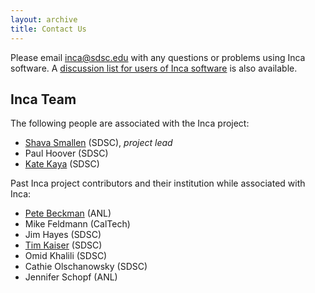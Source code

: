 ```yaml
---
layout: archive
title: Contact Us
---
```


<p>Please email <a href="mailto:inca@sdsc.edu">inca@sdsc.edu</a> with any questions or problems using Inca software. A <a href="https://mailman.ucsd.edu/mailman/listinfo/inca-users">discussion list for users of Inca software</a> is also available.</p>
<h2>Inca Team</h2>
<p>The following people are associated with the Inca project:</p>
<ul>
	<li><a href="http://users.sdsc.edu/%7Essmallen/">Shava Smallen</a> (SDSC), <em>project lead</em></li>
	<li>Paul Hoover (SDSC)</li>
	<li><a href="http://users.sdsc.edu/%7Ekericson/">Kate Kaya</a> (SDSC)</li>
</ul>
<p>Past Inca project contributors and their institution while associated with Inca:</p>
<ul>
	<li><a href="http://www-unix.mcs.anl.gov/%7Ebeckman/">Pete Beckman</a> (ANL)</li>
	<li>Mike Feldmann (CalTech)</li>
	<li>Jim Hayes (SDSC)</li>
	<li><a href="http://www.sdsc.edu/%7Etkaiser/">Tim Kaiser</a> (SDSC)</li>
	<li>Omid Khalili (SDSC)</li>
	<li>Cathie Olschanowsky (SDSC)</li>
	<li>Jennifer Schopf (ANL)</li>
</ul>

